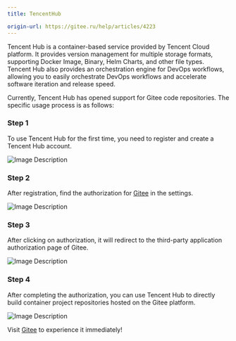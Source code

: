 ```yaml
---
title: TencentHub

origin-url: https://gitee.ru/help/articles/4223
---
```


Tencent Hub is a container-based service provided by Tencent Cloud platform. It provides version management for multiple storage formats, supporting Docker Image, Binary, Helm Charts, and other file types. Tencent Hub also provides an orchestration engine for DevOps workflows, allowing you to easily orchestrate DevOps workflows and accelerate software iteration and release speed.

Currently, Tencent Hub has opened support for Gitee code repositories. The specific usage process is as follows:

### Step 1

To use Tencent Hub for the first time, you need to register and create a Tencent Hub account.

![Image Description](https://images.gitee.ru/uploads/images/2018/0829/155104_dfc5f7d8_669935.png )

### Step 2

After registration, find the authorization for [Gitee](https://gitee.ru/) in the settings.

![Image Description](https://images.gitee.ru/uploads/images/2018/0829/155129_221c28ef_669935.png )

### Step 3

After clicking on authorization, it will redirect to the third-party application authorization page of Gitee.

![Image Description](https://images.gitee.ru/uploads/images/2018/0829/155139_3f8cc379_669935.png )

### Step 4

After completing the authorization, you can use Tencent Hub to directly build container project repositories hosted on the Gitee platform.

![Image Description](https://images.gitee.ru/uploads/images/2018/0829/155148_e973246d_669935.png )

Visit [Gitee](https://gitee.ru/) to experience it immediately!